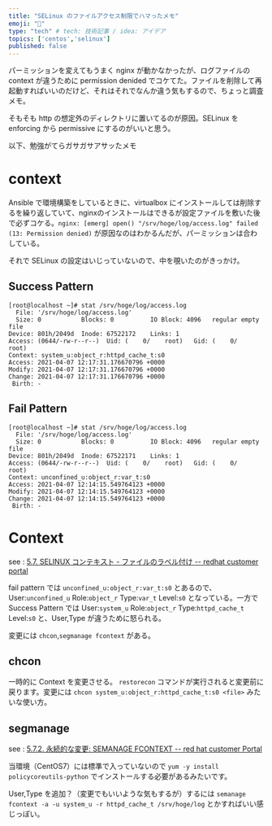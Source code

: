 ```yaml
---
title: "SELinux のファイルアクセス制限でハマったメモ"
emoji: "🔖"
type: "tech" # tech: 技術記事 / idea: アイデア
topics: ['centos','selinux']
published: false
---
```


パーミッションを変えてもうまく nginx が動かなかったが、ログファイルの context が違うために permission denided でコケてた。ファイルを削除して再起動すればいいのだけど、それはそれでなんか違う気もするので、ちょっと調査メモ。

そもそも http の想定外のディレクトリに置いてるのが原因。SELinux を enforcing から permissive にするのがいいと思う。

以下、勉強がてらガサガサアサッたメモ

# context

Ansible で環境構築をしているときに、virtualbox にインストールしては削除するを繰り返していて、nginxのインストールはできるが設定ファイルを敷いた後で必ずコケる。`nginx: [emerg] open() "/srv/hoge/log/access.log" failed (13: Permission denied)` が原因なのはわかるんだが、パーミッションは合わしている。

それで SELinux の設定はいじっていないので、中を覗いたのがきっかけ。

## Success Pattern

```
[root@localhost ~]# stat /srv/hoge/log/access.log
  File: '/srv/hoge/log/access.log'
  Size: 0         	Blocks: 0          IO Block: 4096   regular empty file
Device: 801h/2049d	Inode: 67522172    Links: 1
Access: (0644/-rw-r--r--)  Uid: (    0/    root)   Gid: (    0/    root)
Context: system_u:object_r:httpd_cache_t:s0
Access: 2021-04-07 12:17:31.176670796 +0000
Modify: 2021-04-07 12:17:31.176670796 +0000
Change: 2021-04-07 12:17:31.176670796 +0000
 Birth: -
```

## Fail Pattern

```
[root@localhost ~]# stat /srv/hoge/log/access.log
  File: '/srv/hoge/log/access.log'
  Size: 0         	Blocks: 0          IO Block: 4096   regular empty file
Device: 801h/2049d	Inode: 67522171    Links: 1
Access: (0644/-rw-r--r--)  Uid: (    0/    root)   Gid: (    0/    root)
Context: unconfined_u:object_r:var_t:s0
Access: 2021-04-07 12:14:15.549764123 +0000
Modify: 2021-04-07 12:14:15.549764123 +0000
Change: 2021-04-07 12:14:15.549764123 +0000
 Birth: -

```

# Context

see : [5.7. SELINUX コンテキスト - ファイルのラベル付け -- redhat customer portal](https://access.redhat.com/documentation/ja-jp/red_hat_enterprise_linux/6/html/security-enhanced_linux/sect-security-enhanced_linux-working_with_selinux-selinux_contexts_labeling_files)

fail pattern では `unconfined_u:object_r:var_t:s0` とあるので、User:`unconfined_u` Role:`object_r` Type:`var_t` Level:`s0` となっている。一方で Success Pattern では User:`system_u` Role:`object_r` Type:`httpd_cache_t` Level:`s0` と、User,Type が違うために怒られる。

変更には `chcon`,`segmanage fcontext` がある。

## chcon

一時的に Context を変更させる。 `restorecon` コマンドが実行されると変更前に戻ります。変更には `chcon system_u:object_r:httpd_cache_t:s0 <file>` みたいな使い方。

## segmanage

see : [5.7.2. 永続的な変更: SEMANAGE FCONTEXT -- red hat customer Portal](https://access.redhat.com/documentation/ja-jp/red_hat_enterprise_linux/6/html/security-enhanced_linux/sect-security-enhanced_linux-selinux_contexts_labeling_files-persistent_changes_semanage_fcontext)

当環境（CentOS7）には標準で入っていないので `yum -y install policycoreutils-python` でインストールする必要があるみたいです。

User,Type を追加？（変更でもいいような気もするが）するには `semanage fcontext -a -u system_u -r httpd_cache_t /srv/hoge/log` とかすればいい感じっぽい。


